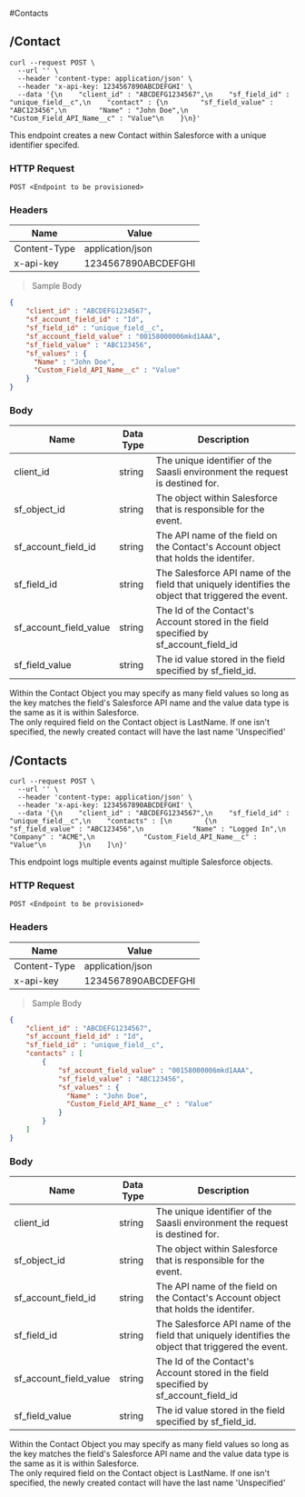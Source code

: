 #Contacts

## /Contact

```shell
curl --request POST \
  --url '' \
  --header 'content-type: application/json' \
  --header 'x-api-key: 1234567890ABCDEFGHI' \
  --data '{\n    "client_id" : "ABCDEFG1234567",\n    "sf_field_id" : "unique_field__c",\n    "contact" : {\n        "sf_field_value" : "ABC123456",\n        "Name" : "John Doe",\n        "Custom_Field_API_Name__c" : "Value"\n    }\n}'
```

This endpoint creates a new Contact within Salesforce with a unique identifier specifed.

### HTTP Request

`POST <Endpoint to be provisioned>`

### Headers

Name | Value
--------- | ------- 
Content-Type | application/json
x-api-key |  1234567890ABCDEFGHI

> Sample Body

```json
{
    "client_id" : "ABCDEFG1234567",
    "sf_account_field_id" : "Id",
    "sf_field_id" : "unique_field__c",
    "sf_account_field_value" : "00158000006mkd1AAA",
    "sf_field_value" : "ABC123456",
    "sf_values" : {
      "Name" : "John Doe",
      "Custom_Field_API_Name__c" : "Value"
    }
}
```


### Body

Name | Data Type | Description
--------- | --------- | -----------
client_id | string | The unique identifier of the Saasli environment the request is destined for.
sf_object_id | string | The object within Salesforce that is responsible for the event.
sf_account_field_id | string | The API name of the field on the Contact's Account object that holds the identifer. 
sf_field_id | string | The Salesforce API name of the field that uniquely identifies the object that triggered the event.
sf_account_field_value | string | The Id of the Contact's Account stored in the field specified by sf_account_field_id
sf_field_value | string | The id value stored in the field specified by sf_field_id.

<aside class="warning">
Within the Contact Object you may specify as many field values so long as the key matches the field's Salesforce API name and the value data type is the same as it is within Salesforce.
</aside>
<aside class="warning">
The only required field on the Contact object is LastName. If one isn't specified, the newly created contact will have the last name 'Unspecified'
</aside>



## /Contacts

```shell
curl --request POST \
  --url '' \
  --header 'content-type: application/json' \
  --header 'x-api-key: 1234567890ABCDEFGHI' \
  --data '{\n    "client_id" : "ABCDEFG1234567",\n    "sf_field_id" : "unique_field__c",\n    "contacts" : [\n        {\n            "sf_field_value" : "ABC123456",\n            "Name" : "Logged In",\n            "Company" : "ACME",\n            "Custom_Field_API_Name__c" : "Value"\n        }\n    ]\n}'
  ```

This endpoint logs multiple events against multiple Salesforce objects.

### HTTP Request

`POST <Endpoint to be provisioned>`

### Headers

Name | Value
--------- | ------- 
Content-Type | application/json
x-api-key |  1234567890ABCDEFGHI

> Sample Body

```json
{
    "client_id" : "ABCDEFG1234567",
    "sf_account_field_id" : "Id",
    "sf_field_id" : "unique_field__c",
    "contacts" : [
        {
            "sf_account_field_value" : "00158000006mkd1AAA",
            "sf_field_value" : "ABC123456",
            "sf_values" : {
              "Name" : "John Doe",
              "Custom_Field_API_Name__c" : "Value"
            }
        }
    ]
}
```

### Body

Name | Data Type | Description
--------- | --------- | -----------
client_id | string | The unique identifier of the Saasli environment the request is destined for.
sf_object_id | string | The object within Salesforce that is responsible for the event.
sf_account_field_id | string | The API name of the field on the Contact's Account object that holds the identifer. 
sf_field_id | string | The Salesforce API name of the field that uniquely identifies the object that triggered the event.
sf_account_field_value | string | The Id of the Contact's Account stored in the field specified by sf_account_field_id
sf_field_value | string | The id value stored in the field specified by sf_field_id.

<aside class="notice">
Within the Contact Object you may specify as many field values so long as the key matches the field's Salesforce API name and the value data type is the same as it is within Salesforce.
</aside>
<aside class="notice">
The only required field on the Contact object is LastName. If one isn't specified, the newly created contact will have the last name 'Unspecified'
</aside>
